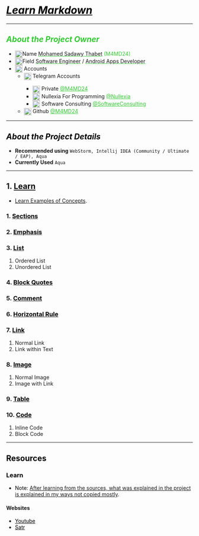# <u style="font-style: italic; color: #000000;">Learn Markdown</u>

---

## <span style="font-style: italic; color: limeGreen;">About the Project Owner</span>

- <img width="20" src="readme_file_source/icons/n_letter_icon.svg" alt="N Letter" style="vertical-align: middle;"/>Name <u style="text-decoration-color: #32cd32;">Mohamed Sadawy Thabet</u> <span style="color: limeGreen;">(M4MD24)
- <img width="20" src="readme_file_source/icons/f_letter_icon.svg" alt="F Letter" style="vertical-align: middle;"/>Field <u style="text-decoration-color: #32cd32;">Software Engineer</u> / <u style="text-decoration-color: #32cd32;">Android Apps Developer</u>
- <img width="20" src="readme_file_source/icons/mention_icon.svg" alt="Mention Icon" style="vertical-align: middle;"/> Accounts
    <ul>
        <li><img width="20" src="readme_file_source/icons/telegram_icon.svg" alt="Telegram Icon" style="vertical-align: middle;"/> Telegram Accounts</li>
        <ul>
            <li><img width="20" src="readme_file_source/icons/telegram_icon.svg" alt="Telegram Icon" style="vertical-align: middle;"/> Private <a style="color: limeGreen;" href="https://t.me/M4MD24">@M4MD24</a></li>
            <li><img width="20" src="readme_file_source/icons/telegram_icon.svg" alt="Telegram Icon" style="vertical-align: middle;"/> Nullexia For Programming <a style="color: limeGreen;" href="https://t.me/Nullexia">@Nullexia</a></li>
            <li><img width="20" src="readme_file_source/icons/telegram_icon.svg" alt="Telegram Icon" style="vertical-align: middle;"/> Software Consulting <a style="color: limeGreen;" href="https://t.me/SoftwareConsulting">@SoftwareConsulting</a></li>
        </ul>
        <li><img width="20" src="readme_file_source/icons/g_letter_icon.svg" alt="G Letter" style="vertical-align: middle;"/> Github <a style="color: limeGreen;" href="https://github.com/M4MD24">@M4MD24</a></li>
    </ul>

---

## <span style="font-style: italic; color: #000000;">About the Project Details</span>

- **Recommended using** `WebStorm, Intellij IDEA (Community / Ultimate / EAP), Aqua`
- **Currently Used** `Aqua`

---

## 1. [<span style="color: #000000;">Learn</span>](src/_1_learn)

- <u style="text-decoration-color: #000000;">Learn Examples of Concepts</u><span style="color: #000000;">.</span>

### 1. [<span style="color: #000000;">Sections</span>](src/_1_learn/_1_1_sections)

### 2. [<span style="color: #000000;">Emphasis</span>](src/_1_learn/_1_2_emphasis)

### 3. [<span style="color: #000000;">List</span>](src/_1_learn/_1_3_list)

1. Ordered List
2. Unordered List

### 4. [<span style="color: #000000;">Block Quotes</span>](src/_1_learn/_1_4_block_quotes)

### 5. [<span style="color: #000000;">Comment</span>](src/_1_learn/_1_5_comment)

### 6. [<span style="color: #000000;">Horizontal Rule</span>](src/_1_learn/_1_6_horizontal_rule)

### 7. [<span style="color: #000000;">Link</span>](src/_1_learn/_1_7_link)

1. Normal Link
2. Link within Text

### 8. [<span style="color: #000000;">Image</span>](src/_1_learn/_1_8_image)

1. Normal Image
2. Image with Link

### 9. [<span style="color: #000000;">Table</span>](src/_1_learn/_1_9_table)

### 10. [<span style="color: #000000;">Code</span>](src/_1_learn/_1_10_code)

1. Inline Code
2. Block Code

---

## <span style="color: #000000;">Resources</span>

### <span style="color: #000000;">Learn</span>

- <span style="color: #000000;">Note: </span><u style="text-decoration-color: #000000;">After learning from the sources, what was explained in the project is explained in my ways not copied mostly</u><span style="color: #000000;">.</span>

#### Websites

<ul>
<li><a style="color: #000000;" href="https://www.youtube.com">Youtube</a></li>
<li><a style="color: #000000;" href="https://satr.codes">Satr</a></li>
</ul>
